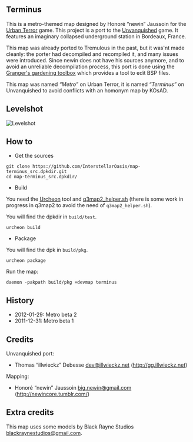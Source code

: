 Terminus
--------

This is a metro-themed map designed by Honoré “newin” Jaussoin for the [Urban Terror](http://www.urbanterror.info) game. This project is a port to the [Unvanquished](https://unvanquished.net) game. It features an imaginary collapsed underground station in Bordeaux, France.

This map was already ported to Tremulous in the past, but it was'nt made cleanly: the porter had decompiled and recompiled it, and many issues were introduced. Since newin does not have his sources anymore, and to avoid an unreliable decompilation process, this port is done using the [Granger's gardening toolbox](https://github.com/illwieckz/grtoolbox) which provides a tool to edit BSP files.

This map was named _“Metro”_ on Urban Terror, it is named _“Terminus”_ on Unvanquished to avoid conflicts with an homonym map by KOsAD.

Levelshot
---------

![Levelshot](meta/terminus/terminus.png)


How to
------

* Get the sources

```
git clone https://github.com/InterstellarOasis/map-terminus_src.dpkdir.git
cd map-terminus_src.dpkdir/
```

* Build

You need the [Urcheon](https://github.com/illwieckz/Urcheon) tool and [q3map2_helper.sh](https://github.com/illwieckz/q3map2_helper) (there is some work in progress in q3map2 to avoid the need of `q3map2_helper.sh`).

You will find the dpkdir in `build/test`.

```
urcheon build
```

* Package

You will find the dpk in `build/pkg`.

```
urcheon package
```

Run the map:

```
daemon -pakpath build/pkg +devmap terminus
```

History
-------

* 2012-01-29:	Metro beta 2
* 2011-12-31:	Metro beta 1

Credits
-------

Unvanquished port:

* Thomas “illwieckz” Debesse <dev@illwieckz.net> (http://gg.illwieckz.net)

Mapping:

* Honoré “newin” Jaussoin <big.newin@gmail.com> (http://newincore.tumblr.com/)

Extra credits
-------------

This map uses some models by Black Rayne Studios <blackraynestudios@gmail.com>.
